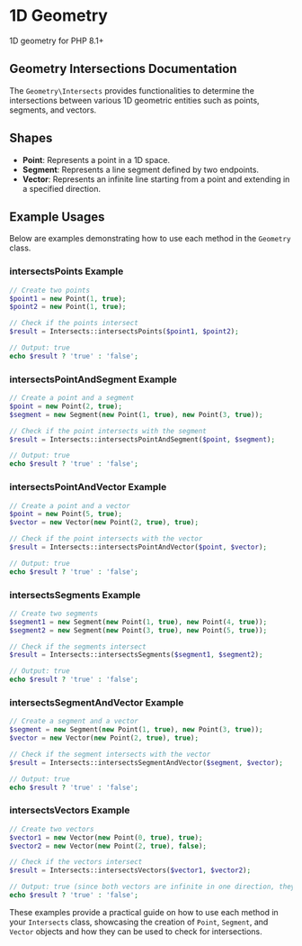 # 1D Geometry
1D geometry for PHP 8.1+

## Geometry Intersections Documentation

The `Geometry\Intersects` provides functionalities to determine the intersections between various 1D geometric entities such as points, segments, and vectors.

## Shapes

- **Point**: Represents a point in a 1D space.
- **Segment**: Represents a line segment defined by two endpoints.
- **Vector**: Represents an infinite line starting from a point and extending in a specified direction.

## Example Usages

Below are examples demonstrating how to use each method in the `Geometry` class.

### intersectsPoints Example

```php
// Create two points
$point1 = new Point(1, true);
$point2 = new Point(1, true);

// Check if the points intersect
$result = Intersects::intersectsPoints($point1, $point2);

// Output: true
echo $result ? 'true' : 'false';
```

### intersectsPointAndSegment Example
```php
// Create a point and a segment
$point = new Point(2, true);
$segment = new Segment(new Point(1, true), new Point(3, true));

// Check if the point intersects with the segment
$result = Intersects::intersectsPointAndSegment($point, $segment);

// Output: true
echo $result ? 'true' : 'false';
```

### intersectsPointAndVector Example
```php
// Create a point and a vector
$point = new Point(5, true);
$vector = new Vector(new Point(2, true), true);

// Check if the point intersects with the vector
$result = Intersects::intersectsPointAndVector($point, $vector);

// Output: true
echo $result ? 'true' : 'false';
```

### intersectsSegments Example
```php
// Create two segments
$segment1 = new Segment(new Point(1, true), new Point(4, true));
$segment2 = new Segment(new Point(3, true), new Point(5, true));

// Check if the segments intersect
$result = Intersects::intersectsSegments($segment1, $segment2);

// Output: true
echo $result ? 'true' : 'false';
```

### intersectsSegmentAndVector Example
```php
// Create a segment and a vector
$segment = new Segment(new Point(1, true), new Point(3, true));
$vector = new Vector(new Point(2, true), true);

// Check if the segment intersects with the vector
$result = Intersects::intersectsSegmentAndVector($segment, $vector);

// Output: true
echo $result ? 'true' : 'false';
```

### intersectsVectors Example
```php
// Create two vectors
$vector1 = new Vector(new Point(0, true), true);
$vector2 = new Vector(new Point(2, true), false);

// Check if the vectors intersect
$result = Intersects::intersectsVectors($vector1, $vector2);

// Output: true (since both vectors are infinite in one direction, they intersect)
echo $result ? 'true' : 'false';
```

These examples provide a practical guide on how to use each method in your `Intersects` class, showcasing the creation of `Point`, `Segment`, and `Vector` objects and how they can be used to check for intersections.